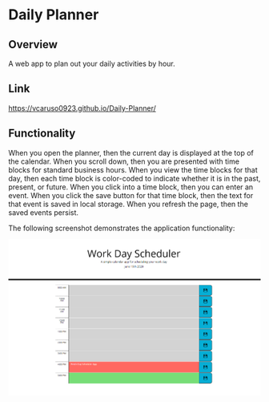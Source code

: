 # Daily Planner

## Overview
A web app to plan out your daily activities by hour. 

## Link
https://vcaruso0923.github.io/Daily-Planner/

## Functionality

When you open the planner,
then the current day is displayed at the top of the calendar.
When you scroll down,
then you are presented with time blocks for standard business hours.
When you view the time blocks for that day,
then each time block is color-coded to indicate whether it is in the past, present, or future.
When you click into a time block,
then you can enter an event.
When you click the save button for that time block,
then the text for that event is saved in local storage.
When you refresh the page,
then the saved events persist.

The following screenshot demonstrates the application functionality:

![Daily Planner](./assets/images/demo.PNG)
